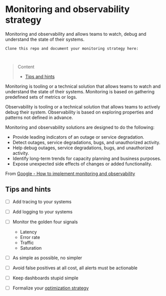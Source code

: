 # Monitoring and observability strategy

Monitoring and observability and allows teams to watch, debug and understand the state of their systems.

```
Clone this repo and document your monitoring strategy here:



```
> Content
> - [Tips and hints](#tips-and-hints)

Monitoring is tooling or a technical solution that allows teams to watch and understand the state of their systems. Monitoring is based on gathering predefined sets of metrics or logs.

Observability is tooling or a technical solution that allows teams to actively debug their system. Observability is based on exploring properties and patterns not defined in advance.

Monitoring and observability solutions are designed to do the following:

- Provide leading indicators of an outage or service degradation.
- Detect outages, service degradations, bugs, and unauthorized activity.
- Help debug outages, service degradations, bugs, and unauthorized activity.
- Identify long-term trends for capacity planning and business purposes.
- Expose unexpected side effects of changes or added functionality.

From [Google - How to implement monitoring and observability](https://cloud.google.com/architecture/devops/devops-measurement-monitoring-and-observability)

## Tips and hints


- [ ] Add tracing to your systems


- [ ] Add logging to your systems


- [ ] Monitor the golden four signals 
  - Latency
  - Error rate
  - Traffic
  - Saturation


- [ ] As simple as possible, no simpler


- [ ] Avoid false positives at all cost, all alerts must be actionable


- [ ] Keep dashboards stupid simple


- [ ] Formalize your [optimization strategy](optimization-method.md)


